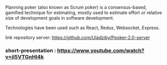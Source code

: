 Planning poker (also known as Scrum poker)
is a consensus-based, gamified technique for estimating, mostly used to estimate effort or relative size of development goals in software development.

Technologies have been used such as React, Redux, Websocket, Express.

link repository server: https://github.com/Uladziby/Ppoker-2.0-server

### short-presentation : https://www.youtube.com/watch?v=jI5VTGnHI4k
